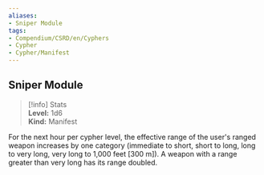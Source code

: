 ```yaml
---
aliases:
- Sniper Module
tags:
- Compendium/CSRD/en/Cyphers
- Cypher
- Cypher/Manifest
---
```


  
## Sniper Module  
>[!info] Stats  
> **Level:** 1d6  
> **Kind:** Manifest
  
For the next hour per cypher level, the effective range of the user's ranged weapon increases by one category (immediate to short, short to long, long to very long, very long to 1,000 feet [300 m]). A weapon with a range greater than very long has its range doubled.